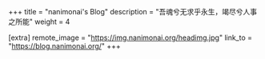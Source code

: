 +++
title = "nanimonai's Blog"
description = "吾魂兮无求乎永生，竭尽兮人事之所能"
weight = 4

[extra]
remote_image = "https://img.nanimonai.org/headimg.jpg"
link_to = "https://blog.nanimonai.org/"
+++
